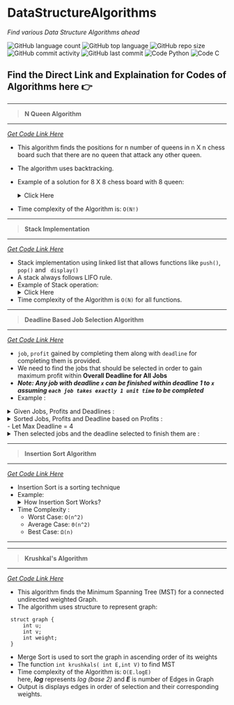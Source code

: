 # DataStructureAlgorithms
*Find various Data Structure Algorithms ahead*  

![GitHub language count](https://img.shields.io/github/languages/count/NiviRocks/DataStructureAlgorithms?color=%2314dd93&label=Coding%20Languages)
![GitHub top language](https://img.shields.io/github/languages/top/NiviRocks/DataStructureAlgorithms?color=%23a01feb)
![GitHub repo size](https://img.shields.io/github/repo-size/NiviRocks/DataStructureAlgorithms?color=%23ebd31f)
![GitHub commit activity](https://img.shields.io/github/commit-activity/w/NiviRocks/DataStructureAlgorithms?color=%23eb3a1f)
![GitHub last commit](https://img.shields.io/github/last-commit/NiviRocks/DataStructureAlgorithms)
![Code Python](https://img.shields.io/badge/Code-Python-yellow?style=flat&logo=python)
![Code C](https://img.shields.io/badge/Code-C%20program-brightgreen?style=flat&logo=C)

## Find the Direct Link and Explaination for Codes of Algorithms here 👉   
___
> **N Queen Algorithm**  
___
*[Get Code Link Here](https://github.com/NiviRocks/DataStructureAlgorithms/blob/d8c59a2574e86bcef60acb55f5cdd76762d70b28/nqueen.c)*
 - This algorithm finds the positions for n number of queens in n X n chess board such that there
   are no queen that attack any other queen. 
 - The algorithm uses backtracking.
 - Example of a solution for 8 X 8 chess board with 8 queen: <details><summary>Click Here</summary>
 
   ![8queens solution example](https://user-images.githubusercontent.com/96379756/168439996-7f6972b2-c7b0-4770-a0c1-c63f26be6374.jpg)
   </details>
 - Time complexity of the Algorithm is: `O(N!)`  
___
> **Stack Implementation**  
___
*[Get Code Link Here](https://github.com/NiviRocks/DataStructureAlgorithms/blob/main/stack%20using%20linked%20list.py)*
 - Stack implementation using linked list that allows functions like ```push()```, ```pop()``` and ``` display()```
 - A stack always follows LIFO rule.
 - Example of Stack operation: <details><summary>Click Here</summary>  
   <img width="300" height="200" alt="stack" src="https://user-images.githubusercontent.com/96379756/169552534-15f0a841-2046-41aa-8541-baa813472266.png">
   </details>
 - Time complexity of the Algorithm is `O(N)` for all functions.
___
> **Deadline Based Job Selection Algorithm**  
___
*[Get Code Link Here](https://github.com/NiviRocks/DataStructureAlgorithms/blob/main/deadline-based-job-scheme.c)*  
 - `job`, `profit` gained by completing them along with `deadline` for completing them is provided.
 - We need to find the jobs that should be selected in order to gain maximum profit within **Overall Deadline for All Jobs**
 - ***Note: Any job with deadline `x` can be finished within deadline 1 to `x` assuming `each job takes exactly 1 unit time` to be completed***
 - Example : 
 <details><summary>Given Jobs, Profits and Deadlines :</summary>  
 <img width="500" height="100" alt="stack" src="https://user-images.githubusercontent.com/96379756/170748003-91bc79a0-4599-40c6-855f-9401de5bd44d.png"></details>  
 <details><summary>Sorted Jobs, Profits and Deadline based on Profits :</summary>  
 <img width="500" height="100" alt="stack" src="https://user-images.githubusercontent.com/96379756/170748985-1af982e1-0525-4aff-b9e6-fa9567a3d200.png"></details>  
 - Let Max Deadline = 4
 <details><summary>Then selected jobs and the deadline selected to finish them are :</summary>   
 <img width="500" height="100" alt="stack" src="https://user-images.githubusercontent.com/96379756/170750247-a414ee97-2a06-4f8a-bf5d-d809aa97b2b1.png"></details>  
 
___
> **Insertion Sort Algorithm**  
___
 *[Get Code Link Here](https://github.com/NiviRocks/DataStructureAlgorithms/blob/main/insertion%20sort.py)*
 - Insertion Sort is a sorting technique 
 - Example: <details><summary>How Insertion Sort Works? </summary>   
  <img width="500" height="500" alt="stack" src="https://user-images.githubusercontent.com/96379756/171092619-f0c5b9f6-a3b1-4506-bf0f-24e803c4bd06.png"></details>
 - Time Complexity :   
   - Worst Case: ```O(n^2)```   
   - Average Case: ```Θ(n^2)```  
   - Best Case: ```Ω(n)```
___  

___
> **Krushkal's Algorithm**  
___
*[Get Code Link Here]()*
 - This algorithm finds the Minimum Spanning Tree (MST) for a connected undirected weighted Graph. 
 - The algorithm uses structure to represent graph:
 ```
  struct graph {
      int u;
      int v;
      int weight;
  }
  ```
 - Merge Sort is used to sort the graph in ascending order of its weights
 - The function `int krushkals( int E,int V)` to find MST
 - Time complexity of the Algorithm is: `O(E.logE)`  
   here, ***log*** represents *log (base 2)* and ***E*** is number of Edges in Graph
 - Output is displays edges in order of selection and their corresponding weights.  
